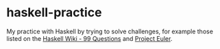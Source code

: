 haskell-practice
================

My practice with Haskell by trying to solve challenges, for example those listed on the [Haskell Wiki - 99 Questions](http://www.haskell.org/haskellwiki/99_questions) and [Project Euler](http://projecteuler.net/problems).
